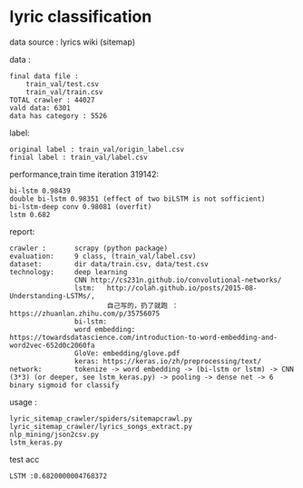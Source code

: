 
lyric classification
=====

data source : lyrics  wiki (sitemap)

data :
    
    final data file : 
        train_val/test.csv 
        train_val/train.csv
    TOTAL crawler : 44027
    vald data: 6301
    data has category : 5526

    
label:
    
    original label : train_val/origin_label.csv
    finial label : train_val/label.csv

performance,train time iteration 319142:

    bi-lstm 0.98439
    double bi-lstm 0.98351 (effect of two biLSTM is not sofficient)
    bi-lstm-deep conv 0.98081 (overfit)
    lstm 0.682

report:
    
    crawler :       scrapy (python package)
    evaluation:     9 class, (train_val/label.csv)
    dataset:        dir data/train.csv, data/test.csv
    technology:     deep learning
                    CNN http://cs231n.github.io/convolutional-networks/
                    lstm:   http://colah.github.io/posts/2015-08-Understanding-LSTMs/,
                            自己写的，扔了就跑 ： https://zhuanlan.zhihu.com/p/35756075
                    bi-lstm: 
                    word embedding: https://towardsdatascience.com/introduction-to-word-embedding-and-word2vec-652d0c2060fa
                    GloVe: embedding/glove.pdf
                    keras: https://keras.io/zh/preprocessing/text/
    network:        tokenize -> word embedding -> (bi-lstm or lstm) -> CNN (3*3) (or deeper, see lstm_keras.py) -> pooling -> dense net -> 6 binary sigmoid for classify

usage :
    
    lyric_sitemap_crawler/spiders/sitemapcrawl.py
    lyric_sitemap_crawler/lyrics_songs_extract.py
    nlp_mining/json2csv.py
    lstm_keras.py
    

test acc 

    LSTM :0.6820000004768372
